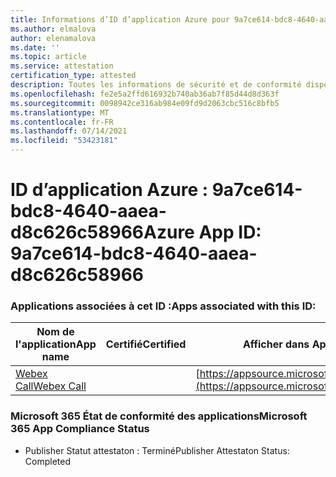 ```yaml
---
title: Informations d’ID d’application Azure pour 9a7ce614-bdc8-4640-aaea-d8c626c58966
ms.author: elmalova
author: elenamalova
ms.date: ''
ms.topic: article
ms.service: attestation
certification_type: attested
description: Toutes les informations de sécurité et de conformité disponibles pour 9a7ce614-bdc8-4640-aaea-d8c626c58966.
ms.openlocfilehash: fe2e5a2ffd616932b740ab36ab7f85d44d8d363f
ms.sourcegitcommit: 0098942ce316ab984e09fd9d2063cbc516c8bfb5
ms.translationtype: MT
ms.contentlocale: fr-FR
ms.lasthandoff: 07/14/2021
ms.locfileid: "53423181"
---
```

# <a name="azure-app-id-9a7ce614-bdc8-4640-aaea-d8c626c58966"></a><span data-ttu-id="f3464-103">ID d’application Azure : 9a7ce614-bdc8-4640-aaea-d8c626c58966</span><span class="sxs-lookup"><span data-stu-id="f3464-103">Azure App ID: 9a7ce614-bdc8-4640-aaea-d8c626c58966</span></span>


### <a name="apps-associated-with-this-id"></a><span data-ttu-id="f3464-104">Applications associées à cet ID :</span><span class="sxs-lookup"><span data-stu-id="f3464-104">Apps associated with this ID:</span></span>
| <span data-ttu-id="f3464-105">**Nom de l'application**</span><span class="sxs-lookup"><span data-stu-id="f3464-105">**App name**</span></span> | <span data-ttu-id="f3464-106">**Certifié**</span><span class="sxs-lookup"><span data-stu-id="f3464-106">**Certified**</span></span> | <span data-ttu-id="f3464-107">**Afficher dans AppSource**</span><span class="sxs-lookup"><span data-stu-id="f3464-107">**View in AppSource**</span></span> |
|-|-|-|
| [<span data-ttu-id="f3464-108">Webex Call</span><span class="sxs-lookup"><span data-stu-id="f3464-108">Webex Call</span></span>](https://docs.microsoft.com/en-us/microsoft-365-app-certification/forward/WA200001495) |  | [https://appsource.microsoft.com/product/office/WA200001495](https://appsource.microsoft.com/product/office/WA200001495) |

### <a name="microsoft-365-app-compliance-status"></a><span data-ttu-id="f3464-109">Microsoft 365 État de conformité des applications</span><span class="sxs-lookup"><span data-stu-id="f3464-109">Microsoft 365 App Compliance Status</span></span>
- <span data-ttu-id="f3464-110">Publisher Statut attestaton : Terminé</span><span class="sxs-lookup"><span data-stu-id="f3464-110">Publisher Attestaton Status: Completed</span></span>
